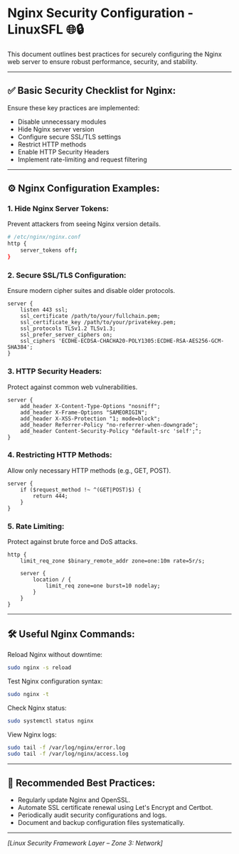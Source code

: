 # Nginx Security Configuration - LinuxSFL 🌐🔒

This document outlines best practices for securely configuring the Nginx web server to ensure robust performance, security, and stability.

---

## ✅ **Basic Security Checklist for Nginx:**

Ensure these key practices are implemented:

- Disable unnecessary modules
- Hide Nginx server version
- Configure secure SSL/TLS settings
- Restrict HTTP methods
- Enable HTTP Security Headers
- Implement rate-limiting and request filtering

---

## ⚙️ **Nginx Configuration Examples:**

### 1. **Hide Nginx Server Tokens:**
Prevent attackers from seeing Nginx version details.
```bash
# /etc/nginx/nginx.conf
http {
    server_tokens off;
}
```

### 2. **Secure SSL/TLS Configuration:**
Ensure modern cipher suites and disable older protocols.
```nginx
server {
    listen 443 ssl;
    ssl_certificate /path/to/your/fullchain.pem;
    ssl_certificate_key /path/to/your/privatekey.pem;
    ssl_protocols TLSv1.2 TLSv1.3;
    ssl_prefer_server_ciphers on;
    ssl_ciphers 'ECDHE-ECDSA-CHACHA20-POLY1305:ECDHE-RSA-AES256-GCM-SHA384';
}
```

### 3. **HTTP Security Headers:**
Protect against common web vulnerabilities.
```nginx
server {
    add_header X-Content-Type-Options "nosniff";
    add_header X-Frame-Options "SAMEORIGIN";
    add_header X-XSS-Protection "1; mode=block";
    add_header Referrer-Policy "no-referrer-when-downgrade";
    add_header Content-Security-Policy "default-src 'self';";
}
```

### 4. **Restricting HTTP Methods:**
Allow only necessary HTTP methods (e.g., GET, POST).
```nginx
server {
    if ($request_method !~ ^(GET|POST)$) {
        return 444;
    }
}
```

### 5. **Rate Limiting:**
Protect against brute force and DoS attacks.
```nginx
http {
    limit_req_zone $binary_remote_addr zone=one:10m rate=5r/s;

    server {
        location / {
            limit_req zone=one burst=10 nodelay;
        }
    }
}
```

---

## 🛠️ **Useful Nginx Commands:**

Reload Nginx without downtime:
```bash
sudo nginx -s reload
```

Test Nginx configuration syntax:
```bash
sudo nginx -t
```

Check Nginx status:
```bash
sudo systemctl status nginx
```

View Nginx logs:
```bash
sudo tail -f /var/log/nginx/error.log
sudo tail -f /var/log/nginx/access.log
```

---

## 📌 **Recommended Best Practices:**

- Regularly update Nginx and OpenSSL.
- Automate SSL certificate renewal using Let's Encrypt and Certbot.
- Periodically audit security configurations and logs.
- Document and backup configuration files systematically.

---

*[Linux Security Framework Layer – Zone 3: Network]*

